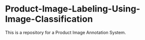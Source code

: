 # Product-Image-Labeling-Using-Image-Classification
This is a repository for a Product Image Annotation System.
